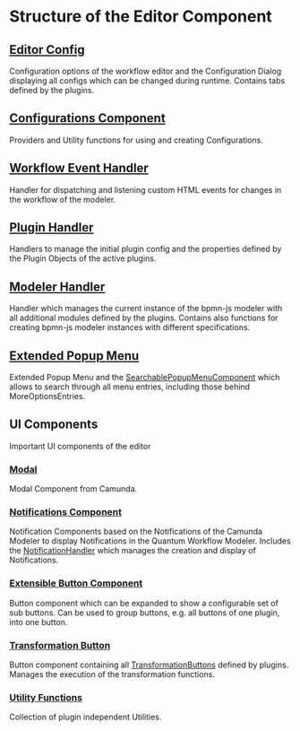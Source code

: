 # Structure of the Editor Component

## [Editor Config](../../../components/bpmn-q/modeler-component/editor/config)
Configuration options of the workflow editor and the Configuration Dialog displaying all configs which can be changed during runtime. Contains tabs defined by
the plugins.

## [Configurations Component](../../../components/bpmn-q/modeler-component/editor/configurations)
Providers and Utility functions for using and creating Configurations.

## [Workflow Event Handler](../../../components/bpmn-q/modeler-component/editor/events)
Handler for dispatching and listening custom HTML events for changes in the workflow of the modeler.

## [Plugin Handler](../../../components/bpmn-q/modeler-component/editor/plugin/)
Handlers to manage the initial plugin config and the properties defined by the Plugin Objects of the active plugins.

## [Modeler Handler](../../../components/bpmn-q/modeler-component/editor/ModelerHandler.js)
Handler which manages the current instance of the bpmn-js modeler with all additional modules defined by the plugins. Contains also functions for
creating bpmn-js modeler instances with different specifications.

## [Extended Popup Menu](../../../components/bpmn-q/modeler-component/editor/popup)
Extended Popup Menu and the [SearchablePopupMenuComponent](../../../components/bpmn-q/modeler-component/editor/popup/SearchablePopupMenuComponent.js)
which allows to search through all menu entries, including those behind MoreOptionsEntries.

## UI Components
Important UI components of the editor

### [Modal](../../../components/bpmn-q/modeler-component/editor/ui/modal/Modal.js)
Modal Component from Camunda.

### [Notifications Component](../../../components/bpmn-q/modeler-component/editor/ui/notifications)
Notification Components based on the Notifications of the Camunda Modeler to display Notifications in the Quantum Workflow Modeler. Includes the [NotificationHandler](../../../components/bpmn-q/modeler-component/editor/ui/notifications/NotificationHandler.js)
which manages the creation and display of Notifications.

### [Extensible Button Component](../../../components/bpmn-q/modeler-component/editor/ui/ExtensibleButton.js)
Button component which can be expanded to show a configurable set of sub buttons. Can be used
to group buttons, e.g. all buttons of one plugin, into one button.

### [Transformation Button](../../../components/bpmn-q/modeler-component/editor/ui/TransformationToolbarButton.js)
Button component containing all [TransformationButtons](../../../components/bpmn-q/modeler-component/editor/ui/TransformationButton.js)
defined by plugins. Manages the execution of the transformation functions.

### [Utility Functions](../../../components/bpmn-q/modeler-component/editor/util)
Collection of plugin independent Utilities.